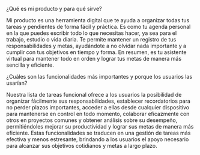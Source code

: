 ¿Qué es mi producto y para qué sirve?

Mi producto es una herramienta digital que te ayuda a organizar todas tus tareas y pendientes de forma fácil y práctica. Es como tu agenda personal en la que puedes escribir todo lo que necesitas hacer, ya sea para el trabajo, estudio o vida diaria. Te permite mantener un registro de tus responsabilidades y metas, ayudándote a no olvidar nada importante y a cumplir con tus objetivos en tiempo y forma. En resumen, es tu asistente virtual para mantener todo en orden y lograr tus metas de manera más sencilla y eficiente.

¿Cuáles son las funcionalidades más importantes y porque los usuarios las usarían?

Nuestra lista de tareas funcional ofrece a los usuarios la posibilidad de organizar fácilmente sus responsabilidades, establecer recordatorios para no perder plazos importantes, acceder a ellas desde cualquier dispositivo para mantenerse en control en todo momento, colaborar eficazmente con otros en proyectos comunes y obtener análisis sobre su desempeño, permitiéndoles mejorar su productividad y lograr sus metas de manera más eficiente. Estas funcionalidades se traducen en una gestión de tareas más efectiva y menos estresante, brindando a los usuarios el apoyo necesario para alcanzar sus objetivos cotidianos y metas a largo plazo.